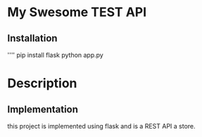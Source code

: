 # My Swesome TEST API
## Installation

''''
pip install flask
python app.py


# Description

## Implementation

this project is implemented using flask and is a REST API a store.
